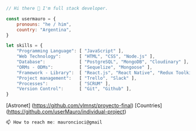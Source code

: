 ```js
// Hi there 👋 I'm full stack developer.

const usermauro = {
    pronouns: "he / him",
    country: "Argentina",
}
```

```js
let skills = {
    "Programming Language": [ "JavaScript" ],
    "Web Technology":       [ "HTML", "CSS", "Node.js" ],
    "Database":             [ "PostgreSQL", "MongoDB", "Cloudinary" ],
    "ORMs - ODMs":          [ "Sequelize", "Mongoose" ],
    "Framework - Library":  [ "React.js", "React Native", "Redux Toolkit", "Express.js" ],
    "Project management":   [ "Trello", "Slack" ],
    "Processes":            [ "SCRUM" ],
    "Version Control":      [ "Git", "Github" ],
}
```

[Astronet]  (https://github.com/vlmnst/proyecto-final)
[Countries] (https://github.com/userMauro/individual-project)

```js
📫 How to reach me: mauroncioci@gmail
```
